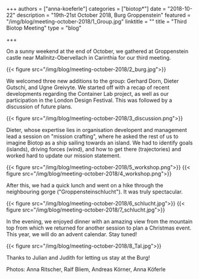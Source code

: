 +++
authors = ["anna-koeferle"]
categories = ["biotop*"]
date = "2018-10-22"
description = "19th-21st October 2018, Burg Groppenstein"
featured = "/img/blog/meeting-october-2018/1_Group.jpg"
linktitle = ""
title = "Third Biotop Meeting"
type = "blog"

+++

On a sunny weekend at the end of October, we gathered at Groppenstein castle near Mallnitz-Obervellach in Carinthia for our third meeting.

{{< figure src="/img/blog/meeting-october-2018/2_burg.jpg">}}

We welcomed three new additions to the group: Gerhard Dorn, Dieter Gutschi, and Ugne Greivyte. We started off with a recap of recent developments regarding the Container Lab project, as well as our participation in the London Design Festival. This was followed by a discussion of future plans.

{{< figure src="/img/blog/meeting-october-2018/3_discussion.png">}}

Dieter, whose expertise lies in organisation developent and management lead a session on "mission crafting", where he asked the rest of us to imagine Biotop as a ship sailing towards an island. We had to identify goals (islands), driving forces (wind), and how to get there (trajectories) and worked hard to update our mission statement.

{{< figure src="/img/blog/meeting-october-2018/5_workshop.png">}}
{{< figure src="/img/blog/meeting-october-2018/4_workshop.png">}}


After this, we had a quick lunch and went on a hike through the neighbouring gorge ("Groppensteinschlucht"). It was truly spectacular.

{{< figure src="/img/blog/meeting-october-2018/6_schlucht.jpg">}}
{{< figure src="/img/blog/meeting-october-2018/7_schlucht.jpg">}}

In the evening, we enjoyed dinner with an amazing view from the mountain top from which we returned for another session to plan a Christmas event. This year, we will do an advent calendar. Stay tuned!

{{< figure src="/img/blog/meeting-october-2018/8_Tal.jpg">}}

Thanks to Julian and Judith for letting us stay at the Burg!

Photos: Anna Ritscher, Ralf Bliem, Andreas Körner, Anna Köferle
